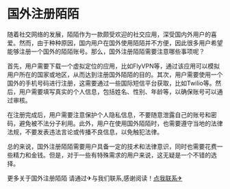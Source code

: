 # 国外注册陌陌

随着社交网络的发展，陌陌作为一款颇受欢迎的社交应用，深受国内外用户的喜爱。然而，由于种种原因，国内用户在国外使用陌陌并不方便，因此很多用户希望能够注册一个国外的陌陌账号。那么，国外注册陌陌需要注意哪些事项呢？

首先，用户需要下载一个虚拟定位的应用，比如FlyVPN等，通过该应用可以模拟用户所在的国家或地区，从而达到注册国外陌陌的目的。其次，用户需要使用一个国外的手机号码进行注册，这需要通过一些国际短信平台获取，比如Twilio等。然后，用户需要填写真实的个人信息，包括姓名、性别、年龄等，以确保账号可以通过审核。

在注册完成后，用户需要注意保护个人隐私信息，不要随意泄露自己的账号和密码，避免被不法分子利用。此外，用户在使用国外陌陌时，也需要遵守当地的法律法规，不要发表违法言论或传播不良信息，以免触犯法律。

总的来说，国外注册陌陌需要用户具备一定的技术和法律意识，同时也需要花费一些精力和金钱。但是，对于一些有特殊需求的用户来说，这无疑是一个不错的选择。

更多关于国外注册陌陌 请通过✈与我们联系,感谢阅读！[点我联系✈](https://in.k02.cc)